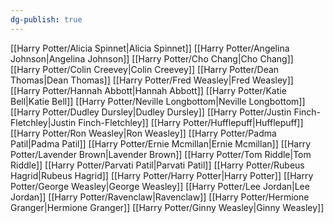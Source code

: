 ```yaml
---
dg-publish: true
---
```

[[Harry Potter/Alicia Spinnet\|Alicia Spinnet]]
[[Harry Potter/Angelina Johnson\|Angelina Johnson]]
[[Harry Potter/Cho Chang\|Cho Chang]]
[[Harry Potter/Colin Creevey\|Colin Creevey]]
[[Harry Potter/Dean Thomas\|Dean Thomas]]
[[Harry Potter/Fred Weasley\|Fred Weasley]]
[[Harry Potter/Hannah Abbott\|Hannah Abbott]]
[[Harry Potter/Katie Bell\|Katie Bell]]
[[Harry Potter/Neville Longbottom\|Neville Longbottom]]
[[Harry Potter/Dudley Dursley\|Dudley Dursley]]
[[Harry Potter/Justin Finch-Fletchley\|Justin Finch-Fletchley]]
[[Harry Potter/Hufflepuff\|Hufflepuff]]
[[Harry Potter/Ron Weasley\|Ron Weasley]]
[[Harry Potter/Padma Patil\|Padma Patil]]
[[Harry Potter/Ernie Mcmillan\|Ernie Mcmillan]]
[[Harry Potter/Lavender Brown\|Lavender Brown]]
[[Harry Potter/Tom Riddle\|Tom Riddle]]
[[Harry Potter/Parvati Patil\|Parvati Patil]]
[[Harry Potter/Rubeus Hagrid\|Rubeus Hagrid]]
[[Harry Potter/Harry Potter\|Harry Potter]]
[[Harry Potter/George Weasley\|George Weasley]]
[[Harry Potter/Lee Jordan\|Lee Jordan]]
[[Harry Potter/Ravenclaw\|Ravenclaw]]
[[Harry Potter/Hermione Granger\|Hermione Granger]]
[[Harry Potter/Ginny Weasley\|Ginny Weasley]]
